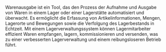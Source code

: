 Warenausgabe ist ein Tool, das den Prozess der Aufnahme und Ausgabe von Waren in einem Lager oder einer Lagerstätte automatisiert und überwacht. 
Es ermöglicht die Erfassung von Artikelinformationen, Mengen, Lagerorte und Bewegungen sowie die Verfolgung des Lagerbestands in Echtzeit. 
Mit einem Lagerverwaltungssystem können Lagermitarbeiter effizient Waren empfangen, lagern, kommissionieren und versenden, was zu einer verbesserten Lagerverwaltung und einem reibungsloseren Betrieb führt.
